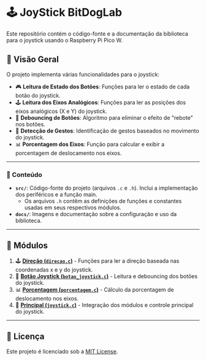 # 🕹️ JoyStick BitDogLab

Este repositório contém o código-fonte e a documentação da biblioteca para o joystick usando o Raspberry Pi Pico W.

## 🌟 Visão Geral
O projeto implementa várias funcionalidades para o joystick:
- 🎮 **Leitura de Estado dos Botões**: Funções para ler o estado de cada botão do joystick.
- 🕹️ **Leitura dos Eixos Analógicos**: Funções para ler as posições dos eixos analógicos (X e Y) do joystick.
- 🔧 **Debouncing de Botões**: Algoritmo para eliminar o efeito de "rebote" nos botões.
- 📏 **Detecção de Gestos**: Identificação de gestos baseados no movimento do joystick.
- 📊 **Porcentagem dos Eixos**: Função para calcular e exibir a porcentagem de deslocamento nos eixos.

---

### 📂 Conteúdo
- **`src/`**: Código-fonte do projeto (arquivos `.c` e `.h`). Inclui a implementação dos periféricos e a função main.
  - Os arquivos `.h` contêm as definições de funções e constantes usadas em seus respectivos módulos.
- **`docs/`**: Imagens e documentação sobre a configuração e uso da biblioteca.

---

## 📜 Módulos
1. 🕹️ [**Direção (`direcao.c`)**](src/direcao.c) - Funções para ler a direção baseada nas coordenadas x e y do joystick.
2. 📏 [**Botão Joystick (`botao_joystick.c`)**](src/botao_joystick.c) - Leitura e debouncing dos botões do joystick.
3. 📊 [**Porcentagem (`porcentagem.c`)**](src/porcentagem.c) - Cálculo da porcentagem de deslocamento nos eixos.
4. 🧠 [**Principal (`joystick.c`)**](src/Joystick.c) - Integração dos módulos e controle principal do joystick.

---

## 📜 Licença
Este projeto é licenciado sob a [MIT License](https://opensource.org/licenses/MIT).

